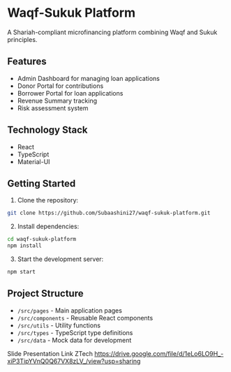 # Waqf-Sukuk Platform

A Shariah-compliant microfinancing platform combining Waqf and Sukuk principles.

## Features

- Admin Dashboard for managing loan applications
- Donor Portal for contributions
- Borrower Portal for loan applications
- Revenue Summary tracking
- Risk assessment system

## Technology Stack

- React
- TypeScript
- Material-UI


## Getting Started

1. Clone the repository:
```bash
git clone https://github.com/Subaashini27/waqf-sukuk-platform.git
```

2. Install dependencies:
```bash
cd waqf-sukuk-platform
npm install
```

3. Start the development server:
```bash
npm start
```

## Project Structure

- `/src/pages` - Main application pages
- `/src/components` - Reusable React components
- `/src/utils` - Utility functions
- `/src/types` - TypeScript type definitions
- `/src/data` - Mock data for development

Slide Presentation Link  ZTech 
https://drive.google.com/file/d/1eLo6LO9H_-xiP3TipYVnQ0Q67VX8zLV_/view?usp=sharing
